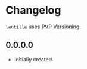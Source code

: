 # Changelog

`lentille` uses [PVP Versioning][1].

## 0.0.0.0

* Initially created.

[1]: https://pvp.haskell.org
